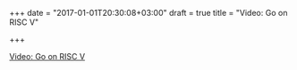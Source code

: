 +++
date = "2017-01-01T20:30:08+03:00"
draft = true
title = "Video: Go on RISC V"

+++

<p><a href="/stories/1441-video-go-on-risc-v">Video: Go on RISC V</a></p>
